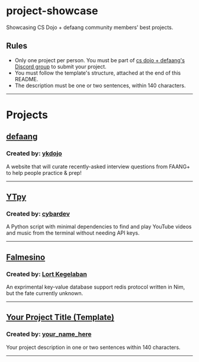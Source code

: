 # project-showcase
Showcasing CS Dojo + defaang community members' best projects.

## Rules
- Only one project per person. You must be part of [cs dojo + defaang's Discord group](https://discord.com/invite/nNtVfKddDD) to submit your project.
- You must follow the template's structure, attached at the end of this README.
- The description must be one or two sentences, within 140 characters.

---

# Projects

## [defaang](https://defaang.io)

### Created by: [ykdojo](https://twitter.com/ykdojo)

A website that will curate recently-asked interview questions from FAANG+ to help people practice & prep!

---

## [YTpy](https://github.com/cybardev/ytpy)

### Created by: [cybardev](https://github.com/cybardev)

A Python script with minimal dependencies to find and play YouTube videos and music from the terminal without needing API keys.

---

## [Falmesino](https://github.com/frederett/falmesino)

### Created by: [Lort Kegelaban](https://github.com/frederett)

An exprimental key-value database support redis protocol written in Nim, but the fate currently unknown.

---

## [Your Project Title (Template)](https://your_project_link_here.com)

### Created by: [your_name_here](https://link_you_want_to_have_here.com)

Your project description in one or two sentences within 140 characters.

---
